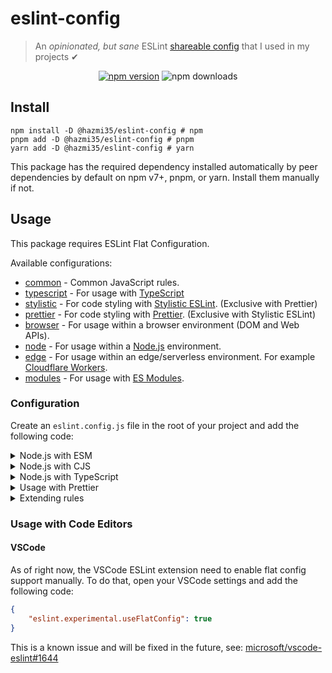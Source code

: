 # eslint-config
> An *opinionated, but sane* ESLint [shareable config](http://eslint.org/docs/developer-guide/shareable-configs.html) that I used in my projects ✔

<div align="center">
<a href="https://www.npmjs.com/package/@hazmi35/eslint-config">
  <img src="https://img.shields.io/npm/v/@hazmi35/eslint-config?maxAge=3600" alt="npm version" ></a>
  <img src="https://img.shields.io/npm/dt/@hazmi35/eslint-config?maxAge=3600" alt="npm downloads">
</div>

## Install
```sh-session
npm install -D @hazmi35/eslint-config # npm
pnpm add -D @hazmi35/eslint-config # pnpm
yarn add -D @hazmi35/eslint-config # yarn
```
This package has the required dependency installed automatically by peer dependencies by default on npm v7+, pnpm, or yarn. Install them manually if not.

## Usage
This package requires ESLint Flat Configuration.

Available configurations:
- [common](./conf/common.js) - Common JavaScript rules.
- [typescript](./conf/typescript.js) - For usage with [TypeScript](https://www.typescriptlang.org)
- [stylistic](./conf/stylistic.js) - For code styling with [Stylistic ESLint](https://eslint.style). (Exclusive with Prettier)
- [prettier](./conf/prettier.js) - For code styling with [Prettier](https://prettier.io). (Exclusive with Stylistic ESLint)
- [browser](./conf/browser.js) - For usage within a browser environment (DOM and Web APIs).
- [node](./conf/node.js) - For usage within a [Node.js](https://nodejs.org) environment.
- [edge](./conf/edge.js) - For usage within an edge/serverless environment. For example [Cloudflare Workers](https://workers.cloudflare.com/).
- [modules](./conf/modules.js) - For usage with [ES Modules](https://nodejs.org/api/esm.html).

### Configuration
Create an `eslint.config.js` file in the root of your project and add the following code:

<details>
<summary>Node.js with ESM</summary>
<br>

```js
import { common, modules, node, stylistic } from "@hazmi35/eslint-config";

export default [...common, ...modules, ...node, ...stylistic];
``````
</details>

<details>
<summary>Node.js with CJS</summary>
<br>

```js
module.exports = (async () => {
    const { common, node, stylistic } = await import("@hazmi35/eslint-config");

    return [...common, ...node, ...stylistic];
})();
```
</details>

<details>
<summary>Node.js with TypeScript</summary>
<br>

```js
import { common, modules, node, stylistic, typescript } from "@hazmi35/eslint-config";

export default [...common, ...modules, ...node, ...stylistic, ...typescript];
```
</details>

<details>
<summary>Usage with Prettier</summary>
<br>

```js
import { common, modules, node, prettier } from "@hazmi35/eslint-config";

// Prettier must not be used with stylistic config, because it will conflict with each other.
export default [...common, ...modules, ...node, ...prettier];
```
</details>

<details>
<summary>Extending rules</summary>
<br>

```js
import { common, modules, node, stylistic, typescript } from "@hazmi35/eslint-config";

export default [...common, ...modules, ...node, ...stylistic, ...typescript, {
    rules: {
        "@typescript-eslint/no-unnecessary-condition": "off"
    }
}];
```
</details>

### Usage with Code Editors
#### VSCode
As of right now, the VSCode ESLint extension need to enable flat config support manually. To do that, open your VSCode settings and add the following code:
```json
{
    "eslint.experimental.useFlatConfig": true
}
```

This is a known issue and will be fixed in the future, see: [microsoft/vscode-eslint#1644](https://github.com/microsoft/vscode-eslint/issues/1644)
